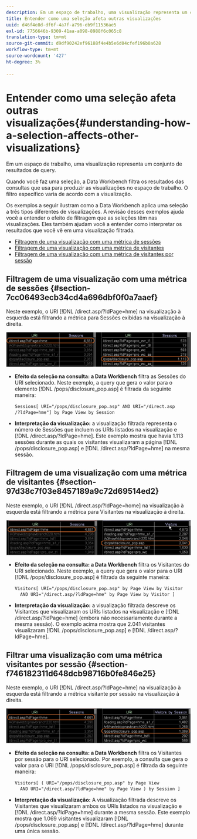 ```yaml
---
description: Em um espaço de trabalho, uma visualização representa um conjunto de resultados de query.
title: Entender como uma seleção afeta outras visualizações
uuid: d46f4e8d-df6f-4a7f-a796-eb9f11536ae5
exl-id: 7756646b-9309-41aa-a098-8988f6c065c8
translation-type: tm+mt
source-git-commit: d9df90242ef96188f4e4b5e6d04cfef196b0a628
workflow-type: tm+mt
source-wordcount: '427'
ht-degree: 3%

---
```


# Entender como uma seleção afeta outras visualizações{#understanding-how-a-selection-affects-other-visualizations}

Em um espaço de trabalho, uma visualização representa um conjunto de resultados de query.

Quando você faz uma seleção, a Data Workbench filtra os resultados das consultas que usa para produzir as visualizações no espaço de trabalho. O filtro específico varia de acordo com a visualização.

Os exemplos a seguir ilustram como a Data Workbench aplica uma seleção a três tipos diferentes de visualizações. A revisão desses exemplos ajuda você a entender o efeito de filtragem que as seleções têm nas visualizações. Eles também ajudam você a entender como interpretar os resultados que você vê em uma visualização filtrada.

* [Filtragem de uma visualização com uma métrica de sessões](../../../../home/c-get-started/c-vis/c-sel-vis/c-sel-aff-vis.md#section-7cc06493ecb34cd4a696dbf0f0a7aaef)
* [Filtragem de uma visualização com uma métrica de visitantes](../../../../home/c-get-started/c-vis/c-sel-vis/c-sel-aff-vis.md#section-97d38c7f03e8457189a9c72d69514ed2)
* [Filtragem de uma visualização com uma métrica de visitantes por sessão](../../../../home/c-get-started/c-vis/c-sel-vis/c-sel-aff-vis.md#section-f746182311d648dcb98716b0fe846e25)

## Filtragem de uma visualização com uma métrica de sessões {#section-7cc06493ecb34cd4a696dbf0f0a7aaef}

Neste exemplo, o URI [!DNL /direct.asp/?ldPage=hme] na visualização à esquerda está filtrando a métrica para Sessões exibidas na visualização à direita.

![](assets/client-vis1.png)

* **Efeito da seleção na consulta: a Data Workbench**  filtra as Sessões do URI selecionado. Neste exemplo, a query que gera o valor para o elemento [!DNL /pops/disclosure_pop.asp] é filtrada da seguinte maneira:

   ```
   Sessions[ URI="/pops/disclosure_pop.asp" AND URI="/direct.asp
   /?ldPage=hme"] by Page View by Session
   ```

* **Interpretação da visualização:** a visualização filtrada representa o número de Sessões que incluem os URIs listados na visualização e  [!DNL /direct.asp/?ldPage=hme]. Este exemplo mostra que havia 1.113 sessões durante as quais os visitantes visualizaram a página [!DNL /pops/disclosure_pop.asp] e [!DNL /direct.asp/?ldPage=hme] na mesma sessão.

## Filtragem de uma visualização com uma métrica de visitantes {#section-97d38c7f03e8457189a9c72d69514ed2}

Neste exemplo, o URI [!DNL /direct.asp/?ldPage=home] na visualização à esquerda está filtrando a métrica para Visitantes na visualização à direita.

![](assets/client-vis2.png)

* **Efeito da seleção na consulta: a Data Workbench**  filtra os Visitantes do URI selecionado. Neste exemplo, a query que gera o valor para o URI [!DNL /pops/disclosure_pop.asp] é filtrada da seguinte maneira:

   ```
   Visitors[ URI="/pops/disclosure_pop.asp" by Page View by Visitor 
     AND URI="/direct.asp/?ldPage=hme" by Page View by Visitor ]
   ```

* **Interpretação da visualização:** a visualização filtrada descreve os Visitantes que visualizaram os URIs listados na visualização e  [!DNL /direct.asp/?ldPage=hme] (embora não necessariamente durante a mesma sessão). O exemplo acima mostra que 2.041 visitantes visualizaram [!DNL /pops/disclosure_pop.asp] e [!DNL /direct.asp/?ldPage=hme].

## Filtrar uma visualização com uma métrica visitantes por sessão {#section-f746182311d648dcb98716b0fe846e25}

Neste exemplo, o URI [!DNL /direct.asp/?ldPage=hme] na visualização à esquerda está filtrando a métrica visitante por sessão na visualização à direita.

![](assets/client-vis3.png)

* **Efeito da seleção na consulta: a Data Workbench**  filtra os Visitantes por sessão para o URI selecionado. Por exemplo, a consulta que gera o valor para o URI [!DNL /pops/disclosure_pop.asp] é filtrada da seguinte maneira:

   ```
   Visitors[ ( URI="/pops/disclosure_pop.asp" by Page View 
     AND URI="/direct.asp/?ldPage=hme" by Page View ) by Session ]
   ```

* **Interpretação da visualização:** A visualização filtrada descreve os Visitantes que visualizaram ambos os URIs listados na visualização e  [!DNL /direct.asp/?ldPage=hme] durante a mesma sessão. Este exemplo mostra que 1.069 visitantes visualizaram [!DNL /pops/disclosure_pop.asp] e [!DNL /direct.asp/?ldPage=hme] durante uma única sessão.
